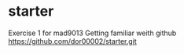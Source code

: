 # starter
Exercise 1 for mad9013
Getting familiar weith github
https://github.com/dor00002/starter.git
